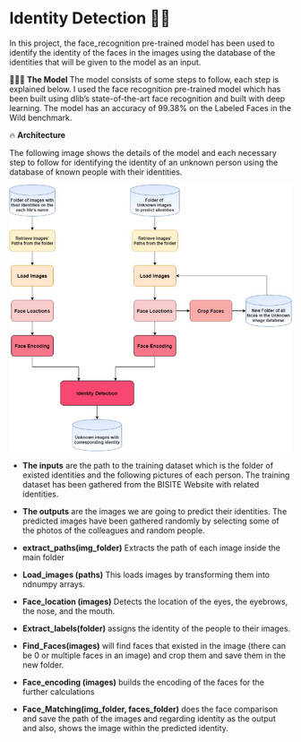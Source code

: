 # Identity Detection 👩👨
In this project, the face_recognition pre-trained model has been used to identify the identity of the faces in the images using the database of the identities that will be given to the model as an input.


🧙🏻‍♂️ **The Model** 
The model consists of some steps to follow, each step is explained below. I used the face recognition pre-trained model which has been built using dlib’s state-of-the-art face recognition and built with deep learning. The model has an accuracy of 99.38% on the Labeled Faces in the Wild benchmark.


🔥 **Architecture**

The following image shows the details of the model and each necessary step to follow for identifying the identity of an unknown person using the database of known people with their identities.

<p align="center">
  <img src="https://github.com/NiloufarShoeibi/Identity_Detection/blob/main/Identity%20Detection%20Diagram.jpg" width="750" title="The Model's Architecture">
 
</p>

- **The inputs** are the path to the training dataset which is the folder of existed identities and the following pictures of each person.
The training dataset has been gathered from the BISITE Website with related identities.
- **The outputs** are the images we are going to predict their identities.
The predicted images have been gathered randomly by selecting some of the photos of the colleagues and random people.

- **extract_paths(img_folder)** Extracts the path of each image inside the main folder
- **Load_images (paths)** This loads images by transforming them into ndnumpy arrays.
- **Face_location (images)** Detects the location of the eyes, the eyebrows, the nose, and the mouth. 
- **Extract_labels(folder)** assigns the identity of the people to their images.
- **Find_Faces(images)** will find faces that existed in the image (there can be 0 or multiple faces in an image) and crop them and save them in the new folder.  
- **Face_encoding (images)** builds the encoding of the faces for the further calculations
- **Face_Matching(img_folder, faces_folder)** does the face comparison and save the path of the images and regarding identity as the output and also, shows the image within the predicted identity.
